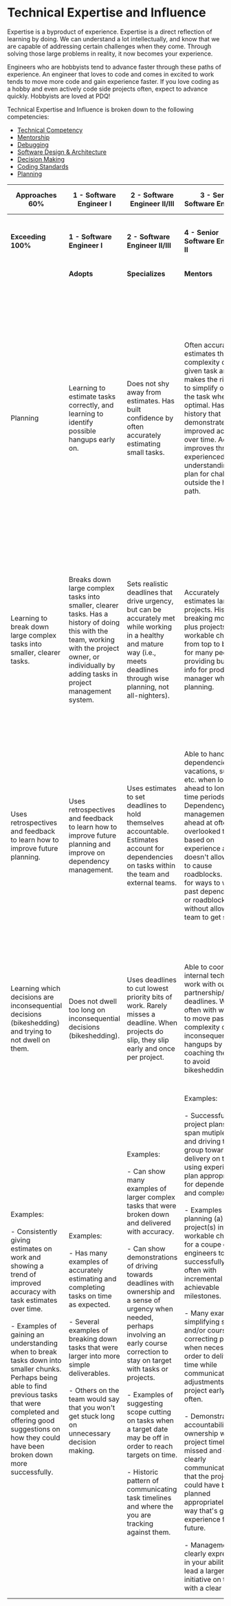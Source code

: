 # Technical Expertise and Influence
Expertise is a byproduct of experience. Expertise is a direct reflection of learning by doing. We can understand a lot intellectually, and know that we are capable of addressing certain challenges when they come. Through solving those large problems in reality, it now becomes your experience.

Engineers who are hobbyists tend to advance faster through these paths of experience. An engineer that loves to code and comes in excited to work tends to move more code and gain experience faster. If you love coding as a hobby and even actively code side projects often, expect to advance quickly. Hobbyists are loved at PDQ!

Technical Expertise and Influence is broken down to the following competencies:

- [Technical Competency](technical-competency.md)  
- [Mentorship](mentorship.md)  
- [Debugging](debugging.md)  
- [Software Design & Architecture](software-design.md)  
- [Decision Making](decision-making.md)  
- [Coding Standards](coding-standards.md)  
- [Planning](planning.md)  

| Approaches 60% | 1 - Software Engineer I | 2 - Software Engineer II/III | 3 - Senior Software Engineer I | 4 - Senior Software Engineer II | 7 - Principal Architect I | 9 - Principal Architect III |
| --- | --- | --- | --- | --- | --- | --- |
| **Exceeding 100%** | **1 - Software Engineer I** | **2 - Software Engineer II/III** | **4 - Senior Software Engineer II** | **5 - Staff Software Engineer I & 6 - Staff Software Engineer II** | **8 - Principal Architect II** | **9 - Principal Architect III** |
| | **Adopts** | **Specializes** | **Mentors** | **Evangelizes** | **Masters** | **Creates** |
| Planning                                                                                                                                                                                                                                                                                                                                                                              | Learning to estimate tasks correctly, and learning to identify possible hangups early on.                                                                                                                                                                                                                                                                                                                                               | Does not shy away from estimates. Has built confidence by often accurately estimating small tasks.                                                                                                                                                                                                                                                                                                                                                                                                                                                                                                                                                                                                                                                                                                                                                                                                                                                                                                                           | Often accurately estimates the complexity of a given task and makes the right call to simplify or split the task when optimal. Has a history that demonstrates improved accuracy over time. Accuracy improves through experienced understanding to plan for challenges outside the happy path.                                                                                                                                                                                                                                                                                                                                                                                                                                                                                                                                                                                                                                                                                                                                                                                                                                                                                                                                                                                                                                                                                                                                                  | Can successfully plan projects, and possibly initiatives, not just for themselves but for larger groups. Will plan or drive the plan for a full team or even multiple teams. Success in planning comes from a strong experience to see challenges that haven't been accounted for and the strength in understanding of how to resolve them in a clean and efficient manner.                                                                                                                                                                                                                                                                                                                                                                                                                                                                                                                                                                                                                                                                                                                                                                                                                                                                                                                          | Can successfully plan and adapt projects that ripple through the entire product or architecture. Involves month+ efforts that start out with unclear or competing goals. Understands the complexity involved in such projects, and through experience knows how to coordinate and reduce the complexity into a simplified and clear plan.                                                                                                                                                                                                                                                                                                                                                                                                                                                                                                                                                                                                                                                                                                                                                                                                                                                                                                                                                                                                                                                            | Can successfully plan and adapt projects that ripple through the entire organization. Involves quarter+ efforts that start out with unclear or competing goals, and cross many departments.                                                                                                                                                                                                                                                                                                                                                   |
| Learning to break down large complex tasks into smaller, clearer tasks.                                                                                                                                                                                                                                                                                                               | Breaks down large complex tasks into smaller, clearer tasks. Has a history of doing this with the team, working with the project owner, or individually by adding tasks in project management system.                                                                                                                                                                                                                                   | Sets realistic deadlines that drive urgency, but can be accurately met while working in a healthy and mature way (i.e., meets deadlines through wise planning, not all-nighters).                                                                                                                                                                                                                                                                                                                                                                                                                                                                                                                                                                                                                                                                                                                                                                                                                                            | Accurately estimates larger projects. History of breaking month-plus projects into workable chunks, from top to bottom, for many people, providing bulk of info for product manager when planning.                                                                                                                                                                                                                                                                                                                                                                                                                                                                                                                                                                                                                                                                                                                                                                                                                                                                                                                                                                                                                                                                                                                                                                                                                                              | Accurately plans large projects, including staffing requirements, identifying dependencies, cross team initiatives, legal limitations and other potential pitfalls.                                                                                                                                                                                                                                                                                                                                                                                                                                                                                                                                                                                                                                                                                                                                                                                                                                                                                                                                                                                                                                                                                                                                  | Able to drive vision for a large product area even if there’s no PM currently assigned. Drives future vision of the product using customer research and data, and keeping the vision of the company in the forefront of these initiatives.                                                                                                                                                                                                                                                                                                                                                                                                                                                                                                                                                                                                                                                                                                                                                                                                                                                                                                                                                                                                                                                                                                                                                           |
| Uses retrospectives and feedback to learn how to improve future planning.                                                                                                                                                                                                                                                                                                             | Uses retrospectives and feedback to learn how to improve future planning and improve on dependency management.                                                                                                                                                                                                                                                                                                                          | Uses estimates to set deadlines to hold themselves accountable. Estimates account for dependencies on tasks within the team and external teams.                                                                                                                                                                                                                                                                                                                                                                                                                                                                                                                                                                                                                                                                                                                                                                                                                                                                              | Able to handle dependencies, vacations, support, etc. when looking ahead to longer time periods. Dependency management looks ahead at often overlooked ties based on experience and doesn't allow these to cause roadblocks. Looks for ways to work past dependencies or roadblocks without allowing the team to get stuck.                                                                                                                                                                                                                                                                                                                                                                                                                                                                                                                                                                                                                                                                                                                                                                                                                                                                                                                                                                                                                                                                                                                     | Can manage and communicate dependencies for large multi-month projects that drive product or architecture innovation forward, across multiple teams, or at the department level. Finds paths of development that reduce dependencies and encourages active ways of moving forward.                                                                                                                                                                                                                                                                                                                                                                                                                                                                                                                                                                                                                                                                                                                                                                                                                                                                                                                                                                                                                   | Can manage and communicate dependencies for large multi-month projects that drive product or architecture innovation forward, at the company level.                                                                                                                                                                                                                                                                                                                                                                                                                                                                                                                                                                                                                                                                                                                                                                                                                                                                                                                                                                                                                                                                                                                                                                                                                                                  |
| Learning which decisions are inconsequential decisions (bikeshedding) and trying to not dwell on them.                                                                                                                                                                                                                                                                                | Does not dwell too long on inconsequential decisions (bikeshedding).                                                                                                                                                                                                                                                                                                                                                                    | Uses deadlines to cut lowest priority bits of work. Rarely misses a deadline. When projects do slip, they slip early and once per project.                                                                                                                                                                                                                                                                                                                                                                                                                                                                                                                                                                                                                                                                                                                                                                                                                                                                                   | Able to coordinate internal technical work with outside partnership/external deadlines. Works often with with team to move past complexity or inconsequential hangups by coaching the team to avoid bikeshedding.                                                                                                                                                                                                                                                                                                                                                                                                                                                                                                                                                                                                                                                                                                                                                                                                                                                                                                                                                                                                                                                                                                                                                                                                                               | Oversees company objectives involving other departments, such as finance, sales or marketing, while ensuring goals are achieved, and all projects align with the company vision.                                                                                                                                                                                                                                                                                                                                                                                                                                                                                                                                                                                                                                                                                                                                                                                                                                                                                                                                                                                                                                                                                                                     |                                                                                                                                                                                                                                                                                                                                                                                                                                                                                                                                                                                                                                                                                                                                                                                                                                                                                                                                                                                                                                                                                                                                                                                                                                                                                                                                                                                                      |
| Examples:<br><br>\- Consistently giving estimates on work and showing a trend of improved accuracy with task estimates over time.<br><br>\- Examples of gaining an understanding when to break tasks down into smaller chunks. Perhaps being able to find previous tasks that were completed and offering good suggestions on how they could have been broken down more successfully. | Examples:<br><br>\- Has many examples of accurately estimating and completing tasks on time as expected.<br><br>\- Several examples of breaking down tasks that were larger into more simple deliverables.<br><br>\- Others on the team would say that you won't get stuck long on unnecessary decision making.                                                                                                                         | Examples:<br><br>\- Can show many examples of larger complex tasks that were broken down and delivered with accuracy.<br><br>\- Can show demonstrations of driving towards deadlines with ownership and a sense of urgency when needed, perhaps involving an early course correction to stay on target with tasks or projects.<br><br>\- Examples of suggesting scope cutting on tasks when a target date may be off in order to reach targets on time.<br><br>\- Historic pattern of communicating task timelines and where the you are tracking against them.                                                                                                                                                                                                                                                                                                                                                                                                                                                              | Examples:<br><br>\- Successful project plans that span mutiple people and driving the group towards delivery on time using experience to plan appropriately for dependencies and complexity.<br><br>\- Examples of planning (a) larger project(s) into small workable chunks for a coupe of engineers to successfully deliver often with incremental and achievable milestones.<br><br>\- Many examples of simplifying scope and/or course correcting projects when necessary in order to delivery on time while communicating adjustments on the project early and often.<br><br>\- Demonstrates accountability and ownership when a project timeline is missed and can clearly communicate ways that the project could have been planned appropriately in a way that's gained experience for the future.<br><br>\- Management can clearly express trust in your ability to lead a larger initiative on time with a clear plan.                                                                                                                                                                                                                                                                                                                                                                                                                                                                                                                | Examples:<br><br>\- Successful milestones delivered for large and mission critical projects that require a team of engineers to deliver. Success can be directly attributed to planning through complexity and finding ways to move past challenges with simple solutions.<br><br>\- Works closely with the product team to manage feature requirements to simplify the project for the engineers as well as the customer in order to deliver value sooner.<br><br>\- Shows a track record of aligning the team direction with company objectives and priorities.<br><br>\- Management exhibits a strong trust in a teams ability to deliver value on time when you are leading initiatives.                                                                                                                                                                                                                                                                                                                                                                                                                                                                                                                                                                                                         | Examples:<br><br>\- Many examples of historically providing the technical vision for the company and successfully delivering initiatives that drive mission critical priorities to success.<br><br>\- Many examples of driving departmental priorities to a new path that may not have been seen or planned by others.<br><br>\- Is regularly sought out by executive leaders for guidance on technical or product vision within the company. Is able to provide sound advice that influences company level decision making for the future of the company.                                                                                                                                                                                                                                                                                                                                                                                                                                                                                                                                                                                                                                                                                                                                                                                                                                           |